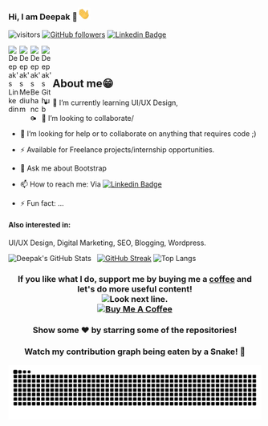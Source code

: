 ### Hi, I am Deepak 👋<img src="https://github.com/gitsdeepak/gitsdeepak/blob/master/Assets/Hi.gif" width="25px">

![visitors](https://visitor-badge.laobi.icu/badge?page_id=gitsdeepak.gitsdeepak)
[![GitHub followers](https://img.shields.io/github/followers/gitsdeepak.svg?style=social&label=Follow)](https://github.com/gitsdeepak?tab=followers)
[![Linkedin Badge](https://img.shields.io/badge/-LinkedIn-0e76a8?style=flat-square&logo=Linkedin&logoColor=white)](https://linkedin.com/in/deepak-ds)

<a href="https://www.linkedin.com/in/deepak-ds">
  <img align="left" alt="Deepak's Linkedin" width="22px" src="https://cdn.jsdelivr.net/npm/simple-icons@v3/icons/linkedin.svg" />
</a>
<a href="https://medium.com/@deepakds">
  <img align="left" alt="Deepak's Medium" width="22px" src="https://cdn.jsdelivr.net/npm/simple-icons@v3/icons/medium.svg" />
</a>
<a href="https://www.behance.net/dd28">
  <img align="left" alt="Deepak's Behance" width="22px" src="https://cdn.jsdelivr.net/npm/simple-icons@v3/icons/behance.svg" />
</a>
<a href="https://github.com/gitsdeepak">
  <img align="left" alt="Deepak's Github" width="22px" src="https://cdn.jsdelivr.net/npm/simple-icons@v3/icons/github.svg" />
</a>
</br>
</br>

## About me😁

- 🌱 I’m currently learning UI/UX Design, 
- 👯 I’m looking to collaborate/
- 🤔 I’m looking for help or to collaborate on anything that requires code ;)
- ⚡ Available for Freelance projects/internship opportunities.
- 💬 Ask me about Bootstrap
- 📫 How to reach me: Via <!-- <a href="https://www.linkedin.com/in/deepak-ds">
  <img align="center" alt="Deepak's LinkedIn" width="22px" src="https://cdn.jsdelivr.net/npm/simple-icons@v3/icons/linkedin.svg" />  
</a>    -->
[![Linkedin Badge](https://img.shields.io/badge/-LinkedIn-0e76a8?style=flat-square&logo=Linkedin&logoColor=white)](https://linkedin.com/in/deepak-ds)

- ⚡ Fun fact: ...

#### Also interested in:
 UI/UX Design, Digital Marketing, SEO, Blogging, Wordpress.


![Deepak's GitHub Stats](https://github-readme-stats.vercel.app/api?username=gitsdeepak&hide=[%22issues%22,%22contribs%22]&show_icons=true&title_color=fff&icon_color=79ff97&text_color=9f9f9f&bg_color=151515)
&nbsp;
[![GitHub Streak](https://github-readme-streak-stats.herokuapp.com?user=gitsdeepak&theme=dark&date_format=M%20j%5B%2C%20Y%5D)](https://git.io/streak-stats)
![Top Langs](https://github-readme-stats.vercel.app/api/top-langs/?username=gitsdeepak&layout=compact&title_color=fff&theme=radical)
<!--![Deepak GitHub Streak](https://github-readme-streak-stats.herokuapp.com/?user=gitsdeepak)  -->
<!-- [![GitHub Streak](https://github-readme-streak-stats.herokuapp.com?user=gitsdeepak&theme=dark&date_format=M%20j%5B%2C%20Y%5D)](https://git.io/streak-stats)  -->

<div align="center">
  
### If you like what I do, support me by buying me a [coffee](https://www.buymeacoffee.com/deepakds) and let's do more useful content! <br /> <img src="https://i.imgur.com/T31KN5a.png" alt="Look next line." height="24" /> <br /> <a href="https://www.buymeacoffee.com/deepakds" target="_blank"><img src="https://cdn.buymeacoffee.com/buttons/v2/default-white.png" alt="Buy Me A Coffee" height="50px" width="197px" /></a> 



### Show some ❤️ by starring some of the repositories!
  

### Watch my contribution graph being eaten by a Snake! 🐍

![Watch my contribution graph being eaten by a Snake!](https://raw.githubusercontent.com/gitsdeepak/gitsdeepak/master/soc/snake.svg)

</div>
